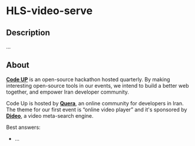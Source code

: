 # HLS-video-serve
## Description
...
## About
[**Code UP**](https://quera.ir/codeup/) is an open-source hackathon hosted quarterly. By making interesting open-source tools in our events, we intend to build a better web together, and empower Iran developer community.

Code Up is hosted by [**Quera**](https://quera.ir), an online community for developers in Iran. The theme for our first event is  “online video player” and it's sponsored by [**Dideo**](https://www.dideo.ir/), a video meta-search engine.

Best answers:

+ ...
